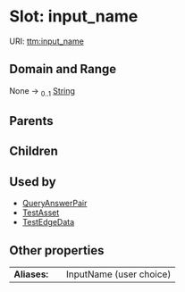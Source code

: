 
# Slot: input_name




URI: [ttm:input_name](https://w3id.org/TranslatorSRI/TranslatorTestingModel/input_name)


## Domain and Range

None &#8594;  <sub>0..1</sub> [String](types/String.md)

## Parents


## Children


## Used by

 * [QueryAnswerPair](QueryAnswerPair.md)
 * [TestAsset](TestAsset.md)
 * [TestEdgeData](TestEdgeData.md)

## Other properties

|  |  |  |
| --- | --- | --- |
| **Aliases:** | | InputName (user choice) |

